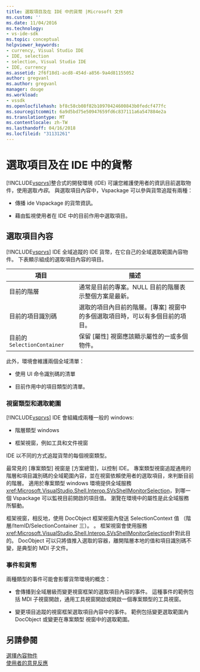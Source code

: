 ```yaml
---
title: 選取項目及在 IDE 中的貨幣 |Microsoft 文件
ms.custom: ''
ms.date: 11/04/2016
ms.technology:
- vs-ide-sdk
ms.topic: conceptual
helpviewer_keywords:
- currency, Visual Studio IDE
- IDE, selection
- selection, Visual Studio IDE
- IDE, currency
ms.assetid: 2f6f18d1-acd8-454d-a856-9a4d81155052
author: gregvanl
ms.author: gregvanl
manager: douge
ms.workload:
- vssdk
ms.openlocfilehash: bf8c58cb08f82b10970424600843b0fedcf477fc
ms.sourcegitcommit: 6a9d5bd75e50947659fd6c837111a6a547884e2a
ms.translationtype: MT
ms.contentlocale: zh-TW
ms.lasthandoff: 04/16/2018
ms.locfileid: "31131261"
---
```

# <a name="selection-and-currency-in-the-ide"></a>選取項目及在 IDE 中的貨幣
[!INCLUDE[vsprvs](../../code-quality/includes/vsprvs_md.md)]整合式的開發環境 (IDE) 可讓您維護使用者的資訊目前選取物件，使用選取*內容*。 與選取項目內容中，Vspackage 可以參與貨幣追蹤有兩種：  
  
-   傳播 ide Vspackage 的貨幣資訊。  
  
-   藉由監視使用者在 IDE 中的目前作用中選取項目。  
  
## <a name="selection-context"></a>選取項目內容  
 [!INCLUDE[vsprvs](../../code-quality/includes/vsprvs_md.md)] IDE 全域追蹤的 IDE 貨幣，在它自己的全域選取範圍內容物件。 下表顯示組成的選取項目內容的項目。  
  
|項目|描述|  
|-------------|-----------------|  
|目前的階層|通常是目前的專案。NULL 目前的階層表示整個方案是最新。|  
|目前的項目識別碼|選取的項目內目前的階層。[專案] 視窗中的多個選取項目時，可以有多個目前的項目。|  
|目前的 `SelectionContainer`|保留 [屬性] 視窗應該顯示屬性的一或多個物件。|  
  
 此外，環境會維護兩個全域清單：  
  
-   使用 UI 命令識別碼的清單  
  
-   目前作用中的項目類型的清單。  
  
### <a name="window-types-and-selection"></a>視窗類型和選取範圍  
 [!INCLUDE[vsprvs](../../code-quality/includes/vsprvs_md.md)] IDE 會組織成兩種一般的 windows:  
  
-   階層類型 windows  
  
-   框架視窗，例如工具和文件視窗  
  
 IDE 以不同的方式追蹤貨幣的每個視窗類型。  
  
 最常見的 [專案類型] 視窗是 [方案總管]，以控制 IDE。 專案類型視窗追蹤通用的階層和項目識別碼的全域範圍內容，並在視窗依賴使用者的選取項目，來判斷目前的階層。 適用於專案類型 windows 環境提供全域服務<xref:Microsoft.VisualStudio.Shell.Interop.SVsShellMonitorSelection>，到哪一個 Vspackage 可以監視目前開啟的項目值。 瀏覽在環境中的屬性是此全域服務所驅動。  
  
 框架視窗，相反地，使用 DocObject 框架視窗內發送 SelectionContext 值 （階層/ItemID/SelectionContainer 三）。 。 框架視窗會使用服務<xref:Microsoft.VisualStudio.Shell.Interop.SVsShellMonitorSelection>針對此目的。 DocObject 可以只將值推入選取的容器，離開階層本地的值和項目識別碼不變，是典型的 MDI 子文件。  
  
### <a name="events-and-currency"></a>事件和貨幣  
 兩種類型的事件可能會影響貨幣環境的概念：  
  
-   會傳播到全域層級而變更視窗框架的選取項目內容的事件。 這種事件的範例包括 MDI 子視窗開啟，通用工具視窗開啟或開啟一個專案類型的工具視窗。  
  
-   變更項目追蹤的視窗框架選取項目內容中的事件。 範例包括變更選取範圍內 DocObject 或變更在專案類型 視窗中的選取範圍。  
  
## <a name="see-also"></a>另請參閱  
 [選擇內容物件](../../extensibility/internals/selection-context-objects.md)   
 [使用者的意見反應](../../extensibility/internals/feedback-to-the-user.md)